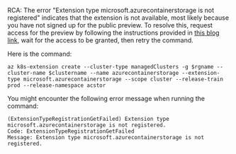 RCA: The error "Extension type microsoft.azurecontainerstorage is not registered" indicates that the extension is not available, most likely because you have not signed up for the public preview. To resolve this, request access for the preview by following the instructions provided in [this blog link](https://azure.microsoft.com/en-us/updates/public-preview-azure-container-storage/), wait for the access to be granted, then retry the command.

Here is the command:

```
az k8s-extension create --cluster-type managedClusters -g $rgname --cluster-name $clustername --name azurecontainerstorage --extension-type microsoft.azurecontainerstorage --scope cluster --release-train prod --release-namespace acstor
```

You might encounter the following error message when running the command:

```
(ExtensionTypeRegistrationGetFailed) Extension type microsoft.azurecontainerstorage is not registered.
Code: ExtensionTypeRegistrationGetFailed
Message: Extension type microsoft.azurecontainerstorage is not registered.
```
